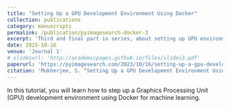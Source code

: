```yaml
---
title: "Setting Up a GPU Development Environment Using Docker"
collection: publications
category: manuscripts
permalink: /publication/pyimagesearch-docker-3
excerpt: 'Third and final part in series, about setting up GPU environments with Docker'
date: 2015-10-16
venue: 'Journal 1'
# slidesurl: 'http://academicpages.github.io/files/slides3.pdf'
paperurl: 'https://pyimagesearch.com/2023/10/16/setting-up-a-gpu-development-environment-using-docker/'
citation: 'Mukherjee, S. “Setting Up a GPU Development Environment Using Docker,” PyImageSearch, P. Chugh, A. R. Gosthipaty, S. Huot, K. Kidriavsteva, and R. Raha, eds., 2023, https://pyimg.co/8bf3a'
---
```


In this tutorial, you will learn how to step up a Graphics Processing Unit (GPU) development environment using Docker for machine learning.
